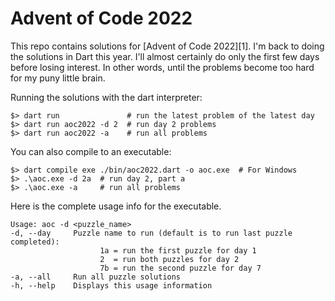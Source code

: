 # Advent of Code 2022

This repo contains solutions for [Advent of Code 2022][1]. I'm
back to doing the solutions in Dart this year. I'll almost
certainly do only the first few days before losing interest.
In other words, until the problems become too hard for my puny
little brain.

Running the solutions with the dart interpreter:

```
$> dart run               # run the latest problem of the latest day
$> dart run aoc2022 -d 2  # run day 2 problems
$> dart run aoc2022 -a    # run all problems
```

You can also compile to an executable:

```
$> dart compile exe ./bin/aoc2022.dart -o aoc.exe  # For Windows
$> .\aoc.exe -d 2a  # run day 2, part a
$> .\aoc.exe -a     # run all problems
```

Here is the complete usage info for the executable.

```
Usage: aoc -d <puzzle_name>
-d, --day     Puzzle name to run (default is to run last puzzle completed):
                    1a = run the first puzzle for day 1
                    2  = run both puzzles for day 2
                    7b = run the second puzzle for day 7
-a, --all     Run all puzzle solutions
-h, --help    Displays this usage information
```
